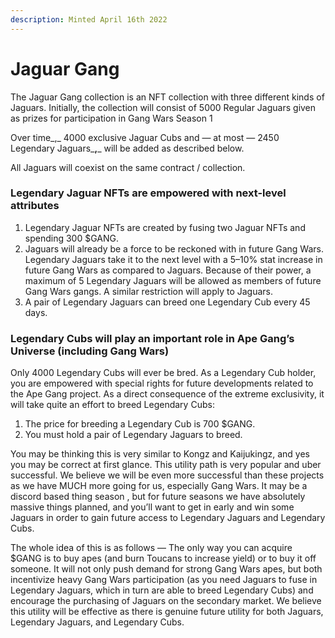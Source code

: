 ```yaml
---
description: Minted April 16th 2022
---
```


# Jaguar Gang

The Jaguar Gang collection is an NFT collection with three different kinds of Jaguars. Initially, the collection will consist of 5000 Regular Jaguars given as prizes for participation in Gang Wars Season 1

Over time_,_ 4000 exclusive Jaguar Cubs and — at most — 2450 Legendary Jaguars_**,**_ will be added as described below.

All Jaguars will coexist on the same contract / collection.

### Legendary Jaguar NFTs are empowered with next-level attributes <a href="#e99d" id="e99d"></a>

1. Legendary Jaguar NFTs are created by fusing two Jaguar NFTs and spending 300 $GANG.
2. Jaguars will already be a force to be reckoned with in future Gang Wars. Legendary Jaguars take it to the next level with a 5–10% stat increase in future Gang Wars as compared to Jaguars. Because of their power, a maximum of 5 Legendary Jaguars will be allowed as members of future Gang Wars gangs. A similar restriction will apply to Jaguars.
3. A pair of Legendary Jaguars can breed one Legendary Cub every 45 days.

### Legendary Cubs will play an important role in Ape Gang’s Universe (including Gang Wars) <a href="#cb49" id="cb49"></a>

Only 4000 Legendary Cubs will ever be bred. As a Legendary Cub holder, you are empowered with special rights for future developments related to the Ape Gang project. As a direct consequence of the extreme exclusivity, it will take quite an effort to breed Legendary Cubs:

1. The price for breeding a Legendary Cub is 700 $GANG.
2. You must hold a pair of Legendary Jaguars to breed.

You may be thinking this is very similar to Kongz and Kaijukingz, and yes you may be correct at first glance. This utility path is very popular and uber successful. We believe we will be even more successful than these projects as we have MUCH more going for us, especially Gang Wars. It may be a discord based thing season , but for future seasons we have absolutely massive things planned, and you’ll want to get in early and win some Jaguars in order to gain future access to Legendary Jaguars and Legendary Cubs.

The whole idea of this is as follows — The only way you can acquire $GANG is to buy apes (and burn Toucans to increase yield) or to buy it off someone. It will not only push demand for strong Gang Wars apes, but both incentivize heavy Gang Wars participation (as you need Jaguars to fuse in Legendary Jaguars, which in turn are able to breed Legendary Cubs) and encourage the purchasing of Jaguars on the secondary market. We believe this utility will be effective as there is genuine future utility for both Jaguars, Legendary Jaguars, and Legendary Cubs.
